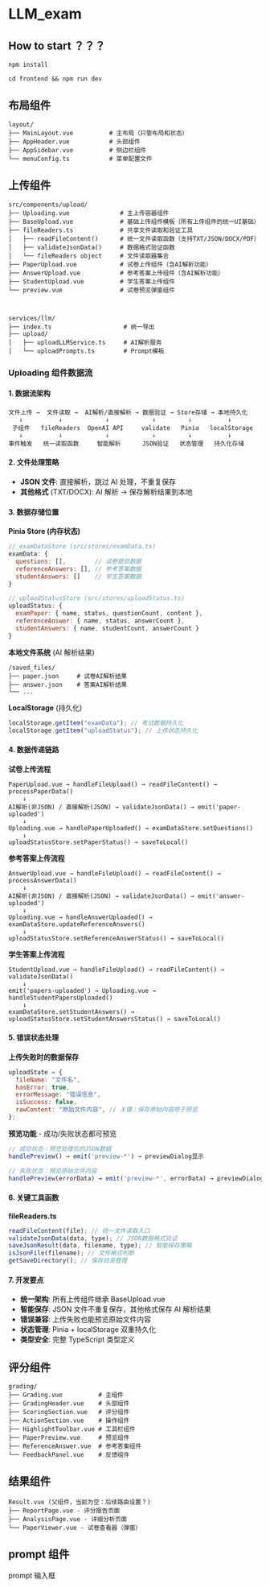 # LLM_exam

## How to start ？？？

```
npm install
```

```
cd frontend && npm run dev
```

## 布局组件

```
layout/
├── MainLayout.vue          # 主布局（只管布局和状态）
├── AppHeader.vue           # 头部组件
├── AppSidebar.vue          # 侧边栏组件
└── menuConfig.ts           # 菜单配置文件
```

## 上传组件

```
src/components/upload/
├── Uploading.vue              # 主上传容器组件
├── BaseUpload.vue             # 基础上传组件模板（所有上传组件的统一UI基础）
├── fileReaders.ts             # 共享文件读取和验证工具
│   ├── readFileContent()      # 统一文件读取函数（支持TXT/JSON/DOCX/PDF）
│   ├── validateJsonData()     # 数据格式验证函数
│   └── fileReaders object     # 文件读取器集合
├── PaperUpload.vue            # 试卷上传组件（含AI解析功能）
├── AnswerUpload.vue           # 参考答案上传组件（含AI解析功能）
├── StudentUpload.vue          # 学生答案上传组件
└── preview.vue                # 试卷预览弹窗组件



services/llm/
├── index.ts                    # 统一导出
├── upload/
│   ├── uploadLLMService.ts     # AI解析服务
│   └── uploadPrompts.ts        # Prompt模板

```

### Uploading 组件数据流

#### 1. 数据流架构

```
文件上传 →  文件读取 →  AI解析/直接解析 → 数据验证 → Store存储 → 本地持久化
   ↓          ↓            ↓            ↓         ↓          ↓
 子组件   fileReaders  OpenAI API     validate   Pinia   localStorage
   ↓          ↓            ↓            ↓         ↓          ↓
事件触发   统一读取函数     智能解析      JSON验证   状态管理   持久化存储
```

#### 2. 文件处理策略

- **JSON 文件**: 直接解析，跳过 AI 处理，不重复保存
- **其他格式** (TXT/DOCX): AI 解析 → 保存解析结果到本地

#### 3. 数据存储位置

**Pinia Store (内存状态)**

```javascript
// examDataStore (src/stores/examData.ts)
examData: {
  questions: [],        // 试卷题目数据
  referenceAnswers: [], // 参考答案数据
  studentAnswers: []    // 学生答案数据
}

// uploadStatusStore (src/stores/uploadStatus.ts)
uploadStatus: {
  examPaper: { name, status, questionCount, content },
  referenceAnswer: { name, status, answerCount },
  studentAnswers: { name, studentCount, answerCount }
}
```

**本地文件系统** (AI 解析结果)

```
/saved_files/
├── paper.json     # 试卷AI解析结果
├── answer.json    # 答案AI解析结果
└── ...
```

**LocalStorage** (持久化)

```javascript
localStorage.getItem("examData"); // 考试数据持久化
localStorage.getItem("uploadStatus"); // 上传状态持久化
```

#### 4. 数据传递链路

**试卷上传流程**

```
PaperUpload.vue → handleFileUpload() → readFileContent() → processPaperData()
    ↓
AI解析(非JSON) / 直接解析(JSON) → validateJsonData() → emit('paper-uploaded')
    ↓
Uploading.vue → handlePaperUploaded() → examDataStore.setQuestions()
    ↓
uploadStatusStore.setPaperStatus() → saveToLocal()
```

**参考答案上传流程**

```
AnswerUpload.vue → handleFileUpload() → readFileContent() → processAnswerData()
    ↓
AI解析(非JSON) / 直接解析(JSON) → validateJsonData() → emit('answer-uploaded')
    ↓
Uploading.vue → handleAnswerUploaded() → examDataStore.updateReferenceAnswers()
    ↓
uploadStatusStore.setReferenceAnswerStatus() → saveToLocal()
```

**学生答案上传流程**

```
StudentUpload.vue → handleFileUpload() → readFileContent() → validateJsonData()
    ↓
emit('papers-uploaded') → Uploading.vue → handleStudentPapersUploaded()
    ↓
examDataStore.setStudentAnswers() → uploadStatusStore.setStudentAnswersStatus() → saveToLocal()
```

#### 5. 错误状态处理

**上传失败时的数据保存**

```javascript
uploadState = {
  fileName: "文件名",
  hasError: true,
  errorMessage: "错误信息",
  isSuccess: false,
  rawContent: "原始文件内容", // 关键：保存原始内容用于预览
};
```

**预览功能** - 成功/失败状态都可预览

```javascript
// 成功状态：预览处理后的JSON数据
handlePreview() → emit('preview-*') → previewDialog显示

// 失败状态：预览原始文件内容
handlePreview(errorData) → emit('preview-*', errorData) → previewDialog显示原始内容
```

#### 6. 关键工具函数

**fileReaders.ts**

```javascript
readFileContent(file); // 统一文件读取入口
validateJsonData(data, type); // JSON数据格式验证
saveJsonResult(data, filename, type); // 智能保存策略
isJsonFile(filename); // 文件格式判断
getSaveDirectory(); // 保存目录管理
```

#### 7. 开发要点

- **统一架构**: 所有上传组件继承 BaseUpload.vue
- **智能保存**: JSON 文件不重复保存，其他格式保存 AI 解析结果
- **错误兼容**: 上传失败也能预览原始文件内容
- **状态管理**: Pinia + localStorage 双重持久化
- **类型安全**: 完整 TypeScript 类型定义

## 评分组件

```
grading/
├── Grading.vue          # 主组件
├── GradingHeader.vue    # 头部组件
├── ScoringSection.vue   # 评分组件
├── ActionSection.vue    # 操作组件
├── HighlightToolbar.vue # 工具栏组件
├── PaperPreview.vue     # 预览组件
├── ReferenceAnswer.vue  # 参考答案组件
└── FeedbackPanel.vue    # 反馈组件
```

## 结果组件

```
Result.vue (父组件，当前为空：后续路由设置？)
├── ReportPage.vue - 评分报告页面
├── AnalysisPage.vue - 详细分析页面
└── PaperViewer.vue - 试卷查看器（弹窗）
```

## prompt 组件

prompt 输入框
